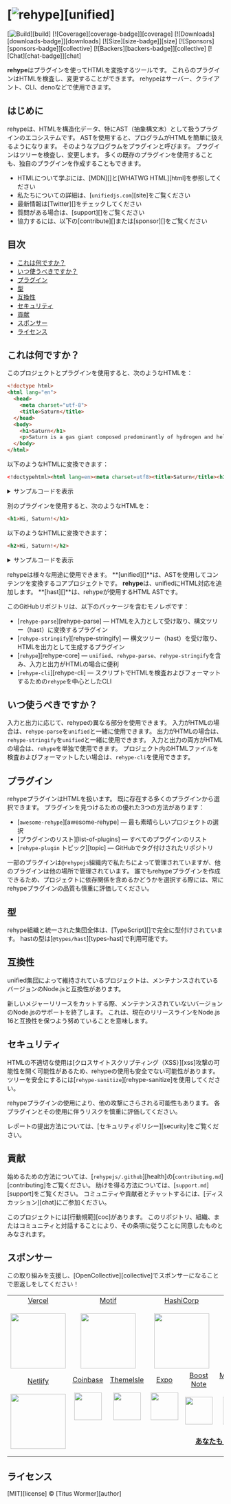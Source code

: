 # [![rehype][logo]][unified]

[![Build][build-badge]][build]
[![Coverage][coverage-badge]][coverage]
[![Downloads][downloads-badge]][downloads]
[![Size][size-badge]][size]
[![Sponsors][sponsors-badge]][collective]
[![Backers][backers-badge]][collective]
[![Chat][chat-badge]][chat]

**rehype**はプラグインを使ってHTMLを変換するツールです。
これらのプラグインはHTMLを検査し、変更することができます。
rehypeはサーバー、クライアント、CLI、denoなどで使用できます。

## はじめに

rehypeは、HTMLを構造化データ、特にAST（抽象構文木）として扱うプラグインのエコシステムです。
ASTを使用すると、プログラムがHTMLを簡単に扱えるようになります。
そのようなプログラムをプラグインと呼びます。
プラグインはツリーを検査し、変更します。
多くの既存のプラグインを使用することも、独自のプラグインを作成することもできます。

* HTMLについて学ぶには、[MDN][]と[WHATWG HTML][html]を参照してください
* 私たちについての詳細は、[`unifiedjs.com`][site]をご覧ください
* 最新情報は[Twitter][]をチェックしてください
* 質問がある場合は、[support][]をご覧ください
* 協力するには、以下の[contribute][]または[sponsor][]をご覧ください

## 目次

* [これは何ですか？](#これは何ですか)
* [いつ使うべきですか？](#いつ使うべきですか)
* [プラグイン](#プラグイン)
* [型](#型)
* [互換性](#互換性)
* [セキュリティ](#セキュリティ)
* [貢献](#貢献)
* [スポンサー](#スポンサー)
* [ライセンス](#ライセンス)

## これは何ですか？

このプロジェクトとプラグインを使用すると、次のようなHTMLを：

```html
<!doctype html>
<html lang="en">
  <head>
    <meta charset="utf-8">
    <title>Saturn</title>
  </head>
  <body>
    <h1>Saturn</h1>
    <p>Saturn is a gas giant composed predominantly of hydrogen and helium.</p>
  </body>
</html>
```

以下のようなHTMLに変換できます：

```html
<!doctypehtml><html lang=en><meta charset=utf8><title>Saturn</title><h1>Saturn</h1><p>Saturn is a gas giant composed predominantly of hydrogen and helium.
```

<details><summary>サンプルコードを表示</summary>

```js
import rehypeParse from 'rehype-parse'
import rehypePresetMinify from 'rehype-preset-minify'
import rehypeStringify from 'rehype-stringify'
import {unified} from 'unified'

const file = await unified()
  .use(rehypeParse)
  .use(rehypePresetMinify)
  .use(rehypeStringify).process(`<!doctype html>
<html lang="en">
  <head>
    <meta charset="utf-8">
    <title>Saturn</title>
  </head>
  <body>
    <h1>Saturn</h1>
    <p>Saturn is a gas giant composed predominantly of hydrogen and helium.</p>
  </body>
</html>`)

console.log(String(file))
```

</details>

別のプラグインを使用すると、次のようなHTMLを：

```html
<h1>Hi, Saturn!</h1>
```

以下のようなHTMLに変換できます：

```html
<h2>Hi, Saturn!</h2>
```

<details><summary>サンプルコードを表示</summary>

```js
/**
 * @import {Root} from 'hast'
 */

import rehypeParse from 'rehype-parse'
import rehypeStringify from 'rehype-stringify'
import {unified} from 'unified'
import {visit} from 'unist-util-visit'

const file = await unified()
  .use(rehypeParse, {fragment: true})
  .use(myRehypePluginToIncreaseHeadings)
  .use(rehypeStringify)
  .process('<h1>Hi, Saturn!</h1>')

console.log(String(file))

function myRehypePluginToIncreaseHeadings() {
  /**
   * @param {Root} ツリー
   */
  return function (tree) {
    visit(tree, 'element', function (node) {
      if (['h1', 'h2', 'h3', 'h4', 'h5'].includes(node.tagName)) {
        node.tagName = 'h' + (Number(node.tagName.charAt(1)) + 1)
      }
    })
  }
}
```

</details>

rehypeは様々な用途に使用できます。
**[unified][]**は、ASTを使用してコンテンツを変換するコアプロジェクトです。
**rehype**は、unifiedにHTML対応を追加します。
**[hast][]**は、rehypeが使用するHTML ASTです。

このGitHubリポジトリは、以下のパッケージを含むモノレポです：

* [`rehype-parse`][rehype-parse]
  — HTMLを入力として受け取り、構文ツリー（hast）に変換するプラグイン
* [`rehype-stringify`][rehype-stringify]
  — 構文ツリー（hast）を受け取り、HTMLを出力として生成するプラグイン
* [`rehype`][rehype-core]
  — `unified`、`rehype-parse`、`rehype-stringify`を含み、入力と出力がHTMLの場合に便利
* [`rehype-cli`][rehype-cli]
  — スクリプトでHTMLを検査およびフォーマットするための`rehype`を中心としたCLI

## いつ使うべきですか？

入力と出力に応じて、rehypeの異なる部分を使用できます。
入力がHTMLの場合は、`rehype-parse`を`unified`と一緒に使用できます。
出力がHTMLの場合は、`rehype-stringify`を`unified`と一緒に使用できます。
入力と出力の両方がHTMLの場合は、`rehype`を単独で使用できます。
プロジェクト内のHTMLファイルを検査およびフォーマットしたい場合は、`rehype-cli`を使用できます。

## プラグイン

rehypeプラグインはHTMLを扱います。
既に存在する多くのプラグインから選択できます。
プラグインを見つけるための優れた3つの方法があります：

* [`awesome-rehype`][awesome-rehype]
  — 最も素晴らしいプロジェクトの選択
* [プラグインのリスト][list-of-plugins]
  — すべてのプラグインのリスト
* [`rehype-plugin` トピック][topic]
  — GitHubでタグ付けされたリポジトリ

一部のプラグインは`@rehypejs`組織内で私たちによって管理されていますが、他のプラグインは他の場所で管理されています。
誰でもrehypeプラグインを作成できるため、プロジェクトに依存関係を含めるかどうかを選択する際には、常にrehypeプラグインの品質も慎重に評価してください。

## 型

rehype組織と統一された集団全体は、[TypeScript][]で完全に型付けされています。
hastの型は[`@types/hast`][types-hast]で利用可能です。

## 互換性

unified集団によって維持されているプロジェクトは、メンテナンスされているバージョンのNode.jsと互換性があります。

新しいメジャーリリースをカットする際、メンテナンスされていないバージョンのNode.jsのサポートを終了します。
これは、現在のリリースラインをNode.js 16と互換性を保つよう努めていることを意味します。

## セキュリティ

HTMLの不適切な使用は[クロスサイトスクリプティング（XSS）][xss]攻撃の可能性を開く可能性があるため、rehypeの使用も安全でない可能性があります。
ツリーを安全にするには[`rehype-sanitize`][rehype-sanitize]を使用してください。

rehypeプラグインの使用により、他の攻撃にさらされる可能性もあります。
各プラグインとその使用に伴うリスクを慎重に評価してください。

レポートの提出方法については、[セキュリティポリシー][security]をご覧ください。

## 貢献

始めるための方法については、[`rehypejs/.github`][health]の[`contributing.md`][contributing]をご覧ください。
助けを得る方法については、[`support.md`][support]をご覧ください。
コミュニティや貢献者とチャットするには、[ディスカッション][chat]にご参加ください。

このプロジェクトには[行動規範][coc]があります。
このリポジトリ、組織、またはコミュニティと対話することにより、その条項に従うことに同意したものとみなされます。

## スポンサー

この取り組みを支援し、[OpenCollective][collective]でスポンサーになることで恩返しをしてください！

<table>
<tr valign="middle">
<td width="20%" align="center" rowspan="2" colspan="2">
  <a href="https://vercel.com">Vercel</a><br><br>
  <a href="https://vercel.com"><img src="https://avatars1.githubusercontent.com/u/14985020?s=256&v=4" width="128"></a>
</td>
<td width="20%" align="center" rowspan="2" colspan="2">
  <a href="https://motif.land">Motif</a><br><br>
  <a href="https://motif.land"><img src="https://avatars1.githubusercontent.com/u/74457950?s=256&v=4" width="128"></a>
</td>
<td width="20%" align="center" rowspan="2" colspan="2">
  <a href="https://www.hashicorp.com">HashiCorp</a><br><br>
  <a href="https://www.hashicorp.com"><img src="https://avatars1.githubusercontent.com/u/761456?s=256&v=4" width="128"></a>
</td>
<td width="20%" align="center" rowspan="2" colspan="2">
  <a href="https://www.gitbook.com">GitBook</a><br><br>
  <a href="https://www.gitbook.com"><img src="https://avatars1.githubusercontent.com/u/7111340?s=256&v=4" width="128"></a>
</td>
<td width="20%" align="center" rowspan="2" colspan="2">
  <a href="https://www.gatsbyjs.org">Gatsby</a><br><br>
  <a href="https://www.gatsbyjs.org"><img src="https://avatars1.githubusercontent.com/u/12551863?s=256&v=4" width="128"></a>
</td>
</tr>
<tr valign="middle">
</tr>
<tr valign="middle">
<td width="20%" align="center" rowspan="2" colspan="2">
  <a href="https://www.netlify.com">Netlify</a><br><br>
  <!--OCはより鮮明な画像を持っています-->
  <a href="https://www.netlify.com"><img src="https://images.opencollective.com/netlify/4087de2/logo/256.png" width="128"></a>
</td>
<td width="10%" align="center">
  <a href="https://www.coinbase.com">Coinbase</a><br><br>
  <a href="https://www.coinbase.com"><img src="https://avatars1.githubusercontent.com/u/1885080?s=256&v=4" width="64"></a>
</td>
<td width="10%" align="center">
  <a href="https://themeisle.com">ThemeIsle</a><br><br>
  <a href="https://themeisle.com"><img src="https://avatars1.githubusercontent.com/u/58979018?s=128&v=4" width="64"></a>
</td>
<td width="10%" align="center">
  <a href="https://expo.io">Expo</a><br><br>
  <a href="https://expo.io"><img src="https://avatars1.githubusercontent.com/u/12504344?s=128&v=4" width="64"></a>
</td>
<td width="10%" align="center">
  <a href="https://boostnote.io">Boost Note</a><br><br>
  <a href="https://boostnote.io"><img src="https://images.opencollective.com/boosthub/6318083/logo/128.png" width="64"></a>
</td>
<td width="10%" align="center">
  <a href="https://markdown.space">Markdown Space</a><br><br>
  <a href="https://markdown.space"><img src="https://images.opencollective.com/markdown-space/e1038ed/logo/128.png" width="64"></a>
</td>
<td width="10%" align="center">
  <a href="https://www.holloway.com">Holloway</a><br><br>
  <a href="https://www.holloway.com"><img src="https://avatars1.githubusercontent.com/u/35904294?s=128&v=4" width="64"></a>
</td>
<td width="10%"></td>
<td width="10%"></td>
</tr>
<tr valign="middle">
<td width="100%" align="center" colspan="8">
  <br>
  <a href="https://opencollective.com/unified"><strong>あなたも？</strong></a>
  <br><br>
</td>
</tr>
</table>

## ライセンス

[MIT][license] © [Titus Wormer][author]

<!-- 定義 -->

[logo]: https://raw.githubusercontent.com/rehypejs/rehype/cb624bd/logo.svg?sanitize=true

[build-badge]: https://github.com/rehypejs/rehype/workflows/